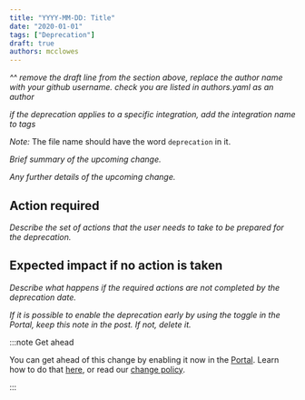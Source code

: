 ```yaml
---
title: "YYYY-MM-DD: Title"
date: "2020-01-01"
tags: ["Deprecation"]
draft: true
authors: mcclowes
---
```


_^^ remove the draft line from the section above, replace the author name with your github username. check you are listed in authors.yaml as an author_

_if the deprecation applies to a specific integration, add the integration name to tags_

_Note:_ The file name should have the word `deprecation` in it.

_Brief summary of the upcoming change._

<!--truncate-->

_Any further details of the upcoming change._

## Action required

_Describe the set of actions that the user needs to take to be prepared for the deprecation._

## Expected impact if no action is taken

_Describe what happens if the required actions are not completed by the deprecation date._

_If it is possible to enable the deprecation early by using the toggle in the Portal, keep this note in the post. If not, delete it._

:::note Get ahead

You can get ahead of this change by enabling it now in the [Portal](https://app.codat.io/developers/api-deprecations). Learn how to do that [here](https://docs.codat.io/configure/portal/developers), or read our [change policy](https://docs.codat.io/using-the-api/change-policy).

:::

